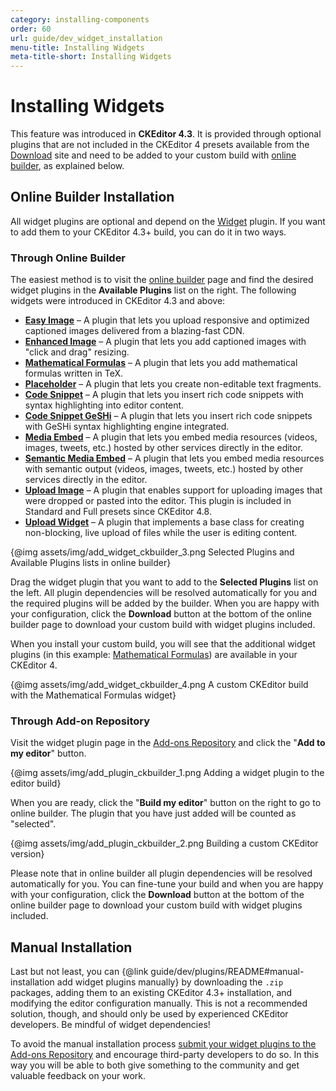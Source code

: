 ```yaml
---
category: installing-components
order: 60
url: guide/dev_widget_installation
menu-title: Installing Widgets
meta-title-short: Installing Widgets
---
```

<!--
Copyright (c) 2003-2021, CKSource - Frederico Knabben. All rights reserved.
For licensing, see LICENSE.md.
-->

# Installing Widgets

<info-box info="">
    This feature was introduced in <strong>CKEditor 4.3</strong>. It is provided through optional plugins that are not included in the CKEditor 4 presets available from the <a href="https://ckeditor.com/ckeditor-4/download/">Download</a> site and need to be added to your custom build with <a href="https://ckeditor.com/cke4/builder">online builder</a>, as explained below.
</info-box>

## Online Builder Installation

All widget plugins are optional and depend on the [Widget](https://ckeditor.com/cke4/addon/widget) plugin. If you want to add them to your CKEditor 4.3+ build, you can do it in two ways.

### Through Online Builder

The easiest method is to visit the [online builder](https://ckeditor.com/cke4/builder) page and find the desired widget plugins in the **Available Plugins** list on the right. The following widgets were introduced in CKEditor 4.3 and above:

* **[Easy Image](https://ckeditor.com/cke4/addon/easyimage)** &ndash; A plugin that lets you upload responsive and optimized captioned images delivered from a blazing-fast CDN.
* **[Enhanced Image](https://ckeditor.com/cke4/addon/image2)** &ndash; A plugin that lets you add captioned images with "click and drag" resizing.
* **[Mathematical Formulas](https://ckeditor.com/cke4/addon/mathjax)** &ndash; A plugin that lets you add mathematical formulas written in TeX.
* **[Placeholder](https://ckeditor.com/cke4/addon/placeholder)** &ndash; A plugin that lets you create non-editable text fragments.
* **[Code Snippet](https://ckeditor.com/cke4/addon/codesnippet)** &ndash; A plugin that lets you insert rich code snippets with syntax highlighting into editor content.
* **[Code Snippet GeSHi](https://ckeditor.com/cke4/addon/codesnippetgeshi)** &ndash; A plugin that lets you insert rich code snippets with GeSHi syntax highlighting engine integrated.
* **[Media Embed](https://ckeditor.com/cke4/addon/embed)** &ndash; A plugin that lets you embed media resources (videos, images, tweets, etc.) hosted by other services directly in the editor.
* **[Semantic Media Embed](https://ckeditor.com/cke4/addon/embedsemantic)** &ndash; A plugin that lets you embed media resources with semantic output (videos, images, tweets, etc.) hosted by other services directly in the editor.
* **[Upload Image](https://ckeditor.com/cke4/addon/uploadimage)** &ndash; A plugin that enables support for uploading images that were dropped or pasted into the editor. This plugin is included in Standard and Full presets since CKEditor 4.8.
* **[Upload Widget](https://ckeditor.com/cke4/addon/uploadwidget)** &ndash; A plugin that implements a base class for creating non-blocking, live upload of files while the user is editing content.

{@img assets/img/add_widget_ckbuilder_3.png Selected Plugins and Available Plugins lists in online builder}

Drag the widget plugin that you want to add to the **Selected Plugins** list on the left. All plugin dependencies will be resolved automatically for you and the required plugins will be added by the builder. When you are happy with your configuration, click the **Download** button at the bottom of the online builder page to download your custom build with widget plugins included.

When you install your custom build, you will see that the additional widget plugins (in this example: [Mathematical Formulas](https://ckeditor.com/cke4/addon/mathjax)) are available in your CKEditor 4.

{@img assets/img/add_widget_ckbuilder_4.png A custom CKEditor build with the Mathematical Formulas widget}

### Through Add-on Repository

Visit the widget plugin page in the [Add-ons Repository](https://ckeditor.com/cke4/addons/plugins/all) and click the "**Add to my editor**" button.

{@img assets/img/add_plugin_ckbuilder_1.png Adding a widget plugin to the editor build}

When you are ready, click the "**Build my editor**" button on the right to go to online builder. The plugin that you have just added will be counted as "selected".

{@img assets/img/add_plugin_ckbuilder_2.png Building a custom CKEditor version}

Please note that in online builder all plugin dependencies will be resolved automatically for you. You can fine-tune your build and when you are happy with your configuration, click the **Download** button at the bottom of the online builder page to download your custom build with widget plugins included.

## Manual Installation

Last but not least, you can {@link guide/dev/plugins/README#manual-installation add widget plugins manually} by downloading the `.zip` packages,  adding them to an existing CKEditor 4.3+ installation, and modifying the editor configuration manually. This is not a recommended solution, though, and should only be used by experienced CKEditor developers. Be mindful of widget dependencies!

<info-box hint="">
    To avoid the manual installation process <a href="https://ckeditor.com/cke4/add/plugin">submit your widget plugins to the Add-ons Repository</a> and encourage third-party developers to do so. In this way you will be able to both give something to the community and get valuable feedback on your work.
</info-box>
